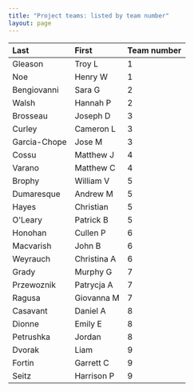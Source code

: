 ```yaml
---
title: "Project teams: listed by team number"
layout: page
---
```



| Last         | First       | Team number |
|:-------------|:------------|:------------|
| Gleason      | Troy L      | 1           |
| Noe          | Henry W     | 1           |
| Bengiovanni  | Sara G      | 2           |
| Walsh        | Hannah P    | 2           |
| Brosseau     | Joseph D    | 3           |
| Curley       | Cameron L   | 3           |
| Garcia-Chope | Jose M      | 3           |
| Cossu        | Matthew J   | 4           |
| Varano       | Matthew C   | 4           |
| Brophy       | William V   | 5           |
| Dumaresque   | Andrew M    | 5           |
| Hayes        | Christian   | 5           |
| O'Leary      | Patrick B   | 5           |
| Honohan      | Cullen P    | 6           |
| Macvarish    | John B      | 6           |
| Weyrauch     | Christina A | 6           |
| Grady        | Murphy G    | 7           |
| Przewoznik   | Patrycja A  | 7           |
| Ragusa       | Giovanna M  | 7           |
| Casavant     | Daniel A    | 8           |
| Dionne       | Emily E     | 8           |
| Petrushka    | Jordan      | 8           |
| Dvorak       | Liam        | 9           |
| Fortin       | Garrett C   | 9           |
| Seitz        | Harrison P  | 9           |
